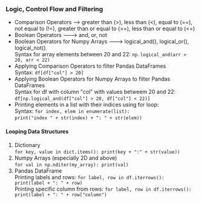 ### Logic, Control Flow and Filtering
* Comparison Operators --> greater than (>), less than (<), equal to (==), not equal to (!=), greater than or equal to (>=), less than or equal to (<=)
* Boolean Operators ---> and, or, not
* Boolean Operators for Numpy Arrays ---> logical_and(), logical_or(), logical_not().
<br>Syntax for array elements between 20 and 22: `np.logical_and(arr > 20, arr < 22)`
* Applying Comparison Operators to filter Pandas DataFrames
<br> Syntax: `df[df["col"] > 20]`
* Applying Boolean Operators for Numpy Arrays to filter Pandas DataFrames
<br> Syntax for df with column "col" with values betweem 20 and 22: `df[np.logical_and(df["col"] > 20, df["col"] < 22)]`
* Printing elements in a list with their indices using for loop:
<br>Syntax: `for index, elem in enumerate(list):`
<br> `print("index " + str(index) + ": " + str(elem))`

#### Looping Data Structures
1. Dictionary
<br> `for key, value in dict.items(): print(key + ":" + str(value))`
3. Numpy Arrays (especially 2D and above)
<br> `for val in np.nditer(my_array): print(val)`
4. Pandas DataFrame
<br> Printing labels and rows: `for label, row in df.iterrows(): print(label + ": " + row)`
<br> Printing specific column from rows: `for label, row in df.iterrows(): print(label + ": " + row["column")`
